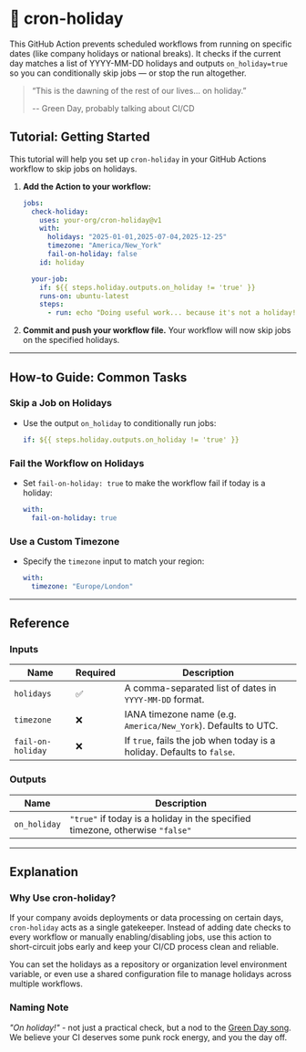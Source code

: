 # 🎸 cron-holiday

This GitHub Action prevents scheduled workflows from running on specific dates (like company holidays or national breaks). It checks if the current day matches a list of YYYY-MM-DD holidays and outputs `on_holiday=true` so you can conditionally skip jobs — or stop the run altogether.

> “This is the dawning of the rest of our lives... on holiday.”
>
> -- Green Day, probably talking about CI/CD

## Tutorial: Getting Started

This tutorial will help you set up `cron-holiday` in your GitHub Actions workflow to skip jobs on holidays.

1. **Add the Action to your workflow:**

   ```yaml
   jobs:
     check-holiday:
       uses: your-org/cron-holiday@v1
       with:
         holidays: "2025-01-01,2025-07-04,2025-12-25"
         timezone: "America/New_York"
         fail-on-holiday: false
       id: holiday

     your-job:
       if: ${{ steps.holiday.outputs.on_holiday != 'true' }}
       runs-on: ubuntu-latest
       steps:
         - run: echo "Doing useful work... because it's not a holiday!"
   ```

2. **Commit and push your workflow file.**
   Your workflow will now skip jobs on the specified holidays.

---

## How-to Guide: Common Tasks

### Skip a Job on Holidays

- Use the output `on_holiday` to conditionally run jobs:

  ```yaml
  if: ${{ steps.holiday.outputs.on_holiday != 'true' }}
  ```

### Fail the Workflow on Holidays

- Set `fail-on-holiday: true` to make the workflow fail if today is a holiday:

  ```yaml
  with:
    fail-on-holiday: true
  ```

### Use a Custom Timezone

- Specify the `timezone` input to match your region:

  ```yaml
  with:
    timezone: "Europe/London"
  ```

---

## Reference

### Inputs

| Name              | Required | Description                                                            |
| ----------------- | -------- | ---------------------------------------------------------------------- |
| `holidays`        | ✅        | A comma-separated list of dates in `YYYY-MM-DD` format.                |
| `timezone`        | ❌        | IANA timezone name (e.g. `America/New_York`). Defaults to UTC.         |
| `fail-on-holiday` | ❌        | If `true`, fails the job when today is a holiday. Defaults to `false`. |

### Outputs

| Name         | Description                                                                   |
| ------------ | ----------------------------------------------------------------------------- |
| `on_holiday` | `"true"` if today is a holiday in the specified timezone, otherwise `"false"` |

---

## Explanation

### Why Use cron-holiday?

If your company avoids deployments or data processing on certain days, `cron-holiday` acts as a single gatekeeper. Instead of adding date checks to every workflow or manually enabling/disabling jobs, use this action to short-circuit jobs early and keep your CI/CD process clean and reliable.

You can set the holidays as a repository or organization level environment variable, or even use a shared configuration file to manage holidays across multiple workflows.

### Naming Note

 *"On holiday!"* - not just a practical check, but a nod to the [Green Day song](https://genius.com/Green-day-holiday-lyrics).
 We believe your CI deserves some punk rock energy, and you the day off.
